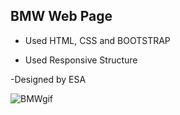 ## BMW Web Page

- Used HTML, CSS and BOOTSTRAP

- Used Responsive Structure

-Designed by ESA

<img src="BMW.gif" alt="BMWgif">

